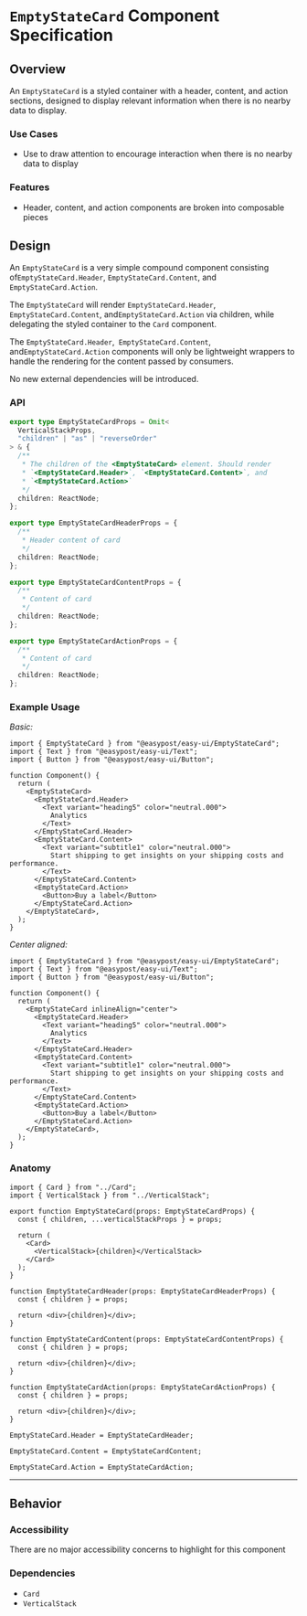 # `EmptyStateCard` Component Specification

## Overview

An `EmptyStateCard` is a styled container with a header, content, and action sections, designed to display relevant information when there is no nearby data to display.

### Use Cases

- Use to draw attention to encourage interaction when there is no nearby data to display

### Features

- Header, content, and action components are broken into composable pieces

## Design

An `EmptyStateCard` is a very simple compound component consisting of`EmptyStateCard.Header`, `EmptyStateCard.Content`, and `EmptyStateCard.Action`.

The `EmptyStateCard` will render `EmptyStateCard.Header`,` EmptyStateCard.Content`, and`EmptyStateCard.Action` via children, while delegating the styled container to the `Card` component.

The `EmptyStateCard.Header`,` EmptyStateCard.Content`, and`EmptyStateCard.Action` components will only be lightweight wrappers to handle the rendering for the content passed by consumers.

No new external dependencies will be introduced.

### API

```ts
export type EmptyStateCardProps = Omit<
  VerticalStackProps,
  "children" | "as" | "reverseOrder"
> & {
  /**
   * The children of the <EmptyStateCard> element. Should render
   * `<EmptyStateCard.Header>`, `<EmptyStateCard.Content>`, and
   * `<EmptyStateCard.Action>`
   */
  children: ReactNode;
};

export type EmptyStateCardHeaderProps = {
  /**
   * Header content of card
   */
  children: ReactNode;
};

export type EmptyStateCardContentProps = {
  /**
   * Content of card
   */
  children: ReactNode;
};

export type EmptyStateCardActionProps = {
  /**
   * Content of card
   */
  children: ReactNode;
};
```

### Example Usage

_Basic:_

```tsx
import { EmptyStateCard } from "@easypost/easy-ui/EmptyStateCard";
import { Text } from "@easypost/easy-ui/Text";
import { Button } from "@easypost/easy-ui/Button";

function Component() {
  return (
    <EmptyStateCard>
      <EmptyStateCard.Header>
        <Text variant="heading5" color="neutral.000">
          Analytics
        </Text>
      </EmptyStateCard.Header>
      <EmptyStateCard.Content>
        <Text variant="subtitle1" color="neutral.000">
          Start shipping to get insights on your shipping costs and performance.
        </Text>
      </EmptyStateCard.Content>
      <EmptyStateCard.Action>
        <Button>Buy a label</Button>
      </EmptyStateCard.Action>
    </EmptyStateCard>,
  );
}
```

_Center aligned:_

```tsx
import { EmptyStateCard } from "@easypost/easy-ui/EmptyStateCard";
import { Text } from "@easypost/easy-ui/Text";
import { Button } from "@easypost/easy-ui/Button";

function Component() {
  return (
    <EmptyStateCard inlineAlign="center">
      <EmptyStateCard.Header>
        <Text variant="heading5" color="neutral.000">
          Analytics
        </Text>
      </EmptyStateCard.Header>
      <EmptyStateCard.Content>
        <Text variant="subtitle1" color="neutral.000">
          Start shipping to get insights on your shipping costs and performance.
        </Text>
      </EmptyStateCard.Content>
      <EmptyStateCard.Action>
        <Button>Buy a label</Button>
      </EmptyStateCard.Action>
    </EmptyStateCard>,
  );
}
```

### Anatomy

```tsx
import { Card } from "../Card";
import { VerticalStack } from "../VerticalStack";

export function EmptyStateCard(props: EmptyStateCardProps) {
  const { children, ...verticalStackProps } = props;

  return (
    <Card>
      <VerticalStack>{children}</VerticalStack>
    </Card>
  );
}

function EmptyStateCardHeader(props: EmptyStateCardHeaderProps) {
  const { children } = props;

  return <div>{children}</div>;
}

function EmptyStateCardContent(props: EmptyStateCardContentProps) {
  const { children } = props;

  return <div>{children}</div>;
}

function EmptyStateCardAction(props: EmptyStateCardActionProps) {
  const { children } = props;

  return <div>{children}</div>;
}

EmptyStateCard.Header = EmptyStateCardHeader;

EmptyStateCard.Content = EmptyStateCardContent;

EmptyStateCard.Action = EmptyStateCardAction;
```

---

## Behavior

### Accessibility

There are no major accessibility concerns to highlight for this component

### Dependencies

- `Card`
- `VerticalStack`

